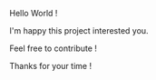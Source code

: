 Hello World !

I'm happy this project interested you.

Feel free to contribute !

Thanks for your time !
